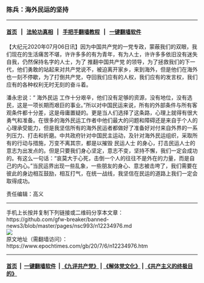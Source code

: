 ### 陈兵：海外民运的坚持
------------------------

#### [首页](https://github.com/gfw-breaker/banned-news3/blob/master/README.md) &nbsp;&nbsp;|&nbsp;&nbsp; [法轮功真相](https://github.com/begood0513/basic/blob/master/README.md)  &nbsp;&nbsp;|&nbsp;&nbsp; [手把手翻墙教程](https://github.com/gfw-breaker/guides/wiki)  &nbsp;&nbsp;|&nbsp;&nbsp; [一键翻墙软件](https://github.com/gfw-breaker/nogfw/blob/master/README.md)  



<div><p>
 【大纪元2020年07月06日讯】因为中国共产党的一党专政，蒙蔽我们的双眼，我们现在的生活痛苦不堪，许许多多的有为青年，有为人士，许许多多依旧没有迷失自我，仍然保持名字的人士，为了
 <ok href="https://www.epochtimes.com/gb/tag/%E6%8E%A8%E7%BF%BB%E4%B8%AD%E5%9B%BD%E5%85%B1%E4%BA%A7%E5%85%9A.html">
  推翻中国共产党
 </ok>
 的领导，为了拯救我们的下一代，他们勇敢的站起来对共产党说不，被迫离开家乡，来到海外，但是他们在海外也一刻不停歇，为了打倒共产党，夺回我们应有的人权，我们应有的发言权，我们应有的各种权利无时无刻的奋斗着。
</p>
<p>
 潘永忠说：“
 <ok href="https://www.epochtimes.com/gb/tag/%E6%B5%B7%E5%A4%96%E6%B0%91%E8%BF%90.html">
  海外民运
 </ok>
 工作十分艰辛，他们没有足够的资源，没有地位，没有选民，这是一项长期而艰巨的事业。”所以对中国民运来说，所有的外部条件与所有客观条件都十分差，这是毋庸置疑的。更是当人们选择了这条路，心理上就得有很大勇气和准备。在很多的海外民运工作者中他们最大的问题和障碍还是来自于个人的心理承受能力，但是我坚信所有的海外民运者都做好了准备好对付来自外界的一系列压力、打击和折磨。中共政府针对中国民主运动，及针对海外民运组织，采取所有的行动与措施，万变不离其宗，都是以摧毁
 <ok href="https://www.epochtimes.com/gb/tag/%E6%B0%91%E8%BF%90%E4%BA%BA%E5%A3%AB.html">
  民运人士
 </ok>
 的身心，打击民运人士的意志为出发点的。但是只要我们身心坚定，意志不变，坚持不懈，我们一定会成功的。有这么一句话：“哀莫大于心死，击倒一个人的往往不是外在的力量，而是自己的内心。”当民运界出现一些乱象，一些朋友的身心、意志被击垮了，我们需要在彼此的身边相互鼓励，相互打气，在统一战线，我坚信在民运的道路上我们一定会取得成功。
</p>
<p>
 责任编辑：高义
</p>
</div>
<hr/>
手机上长按并复制下列链接或二维码分享本文章：<br/>
https://github.com/gfw-breaker/banned-news3/blob/master/pages/nsc993/n12234976.md <br/>
<a href='https://github.com/gfw-breaker/banned-news3/blob/master/pages/nsc993/n12234976.md'><img src='https://github.com/gfw-breaker/banned-news3/blob/master/pages/nsc993/n12234976.md.png'/></a> <br/>
原文地址（需翻墙访问）：https://www.epochtimes.com/gb/20/7/6/n12234976.htm


------------------------
#### [首页](https://github.com/gfw-breaker/banned-news3/blob/master/README.md) &nbsp;|&nbsp; [一键翻墙软件](https://github.com/gfw-breaker/nogfw/blob/master/README.md) &nbsp;| [《九评共产党》](https://github.com/gfw-breaker/9ping.md/blob/master/README.md#九评之一评共产党是什么) | [《解体党文化》](https://github.com/gfw-breaker/jtdwh.md/blob/master/README.md) | [《共产主义的终极目的》](https://github.com/gfw-breaker/gczydzjmd.md/blob/master/README.md)


<img src='http://gfw-breaker.win/banned-news3/pages/nsc993/n12234976.md' width='0px' height='0px'/>